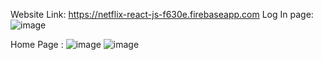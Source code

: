 Website Link: https://netflix-react-js-f630e.firebaseapp.com
Log In page:
![image](https://github.com/QaiserEjaz/netflix-react-js-f630e/assets/63975906/25c909b0-95e9-4ef0-903d-d5410009f390)

Home Page :
![image](https://github.com/QaiserEjaz/netflix-react-js-f630e/assets/63975906/612d2d92-7438-4523-8699-92998e7f8e20)
![image](https://github.com/QaiserEjaz/netflix-react-js-f630e/assets/63975906/59741a2c-6165-48a1-984d-14e2feda6a36)


